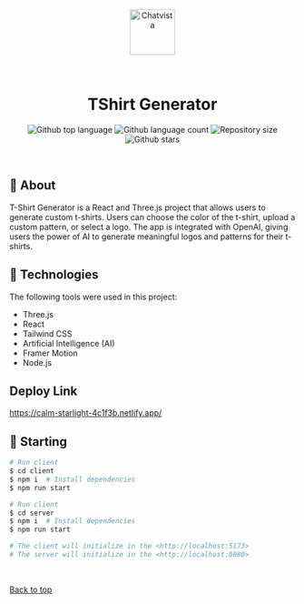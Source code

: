 <div align="center" id="top"> 
  <img src="https://github.com/Kishan2029/Tshirt_Generator/blob/master/client/public/threejs.png" alt="Chatvista" height="80" width="80" />

&#xa0;

  <!-- <a href="https://chatvista.netlify.app">Demo</a> -->
</div>

<h1 align="center">TShirt Generator</h1>

<p align="center">
  <img alt="Github top language" src="https://img.shields.io/github/languages/top/Kishan2029/chatvista?color=56BEB8">

  <img alt="Github language count" src="https://img.shields.io/github/languages/count/Kishan2029/chatvista?color=56BEB8">

  <img alt="Repository size" src="https://img.shields.io/github/repo-size/Kishan2029/chatvista?color=56BEB8">

  <!-- <img alt="Github issues" src="https://img.shields.io/github/issues/{{YOUR_GITHUB_USERNAME}}/chatvista?color=56BEB8" /> -->

  <!-- <img alt="Github forks" src="https://img.shields.io/github/forks/{{YOUR_GITHUB_USERNAME}}/chatvista?color=56BEB8" /> -->

  <img alt="Github stars" src="https://img.shields.io/github/stars/Kishan2029/chatvista?color=56BEB8" />
</p>

<!-- Status -->

<!-- <h4 align="center">
	🚧  Chatvista 🚀 Under construction...  🚧
</h4>

<hr> -->

<br>

## :dart: About

T-Shirt Generator is a React and Three.js project that allows users to generate custom t-shirts. Users can choose the color of the t-shirt, upload a custom pattern, or select a logo. The app is integrated with OpenAI, giving users the power of AI to generate meaningful logos and patterns for their t-shirts.

## :rocket: Technologies

The following tools were used in this project:
- Three.js
- React
- Tailwind CSS
- Artificial Intelligence (AI)
- Framer Motion
- Node.js
  
## Deploy Link
https://calm-starlight-4c1f3b.netlify.app/

## :checkered_flag: Starting

```bash
# Run client
$ cd client
$ npm i  # Install dependencies
$ npm run start 

# Run client
$ cd server
$ npm i  # Install dependencies
$ npm run start 

# The client will initialize in the <http://localhost:5173>
# The server will initialize in the <http://localhost:8080>
```

&#xa0;

<a href="#top">Back to top</a>
